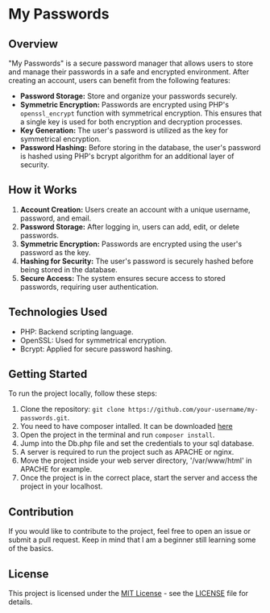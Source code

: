 # My Passwords

## Overview

"My Passwords" is a secure password manager that allows users to store and manage their passwords in a safe and encrypted environment. After creating an account, users can benefit from the following features:

- **Password Storage:** Store and organize your passwords securely.
- **Symmetric Encryption:** Passwords are encrypted using PHP's `openssl_encrypt` function with symmetrical encryption. This ensures that a single key is used for both encryption and decryption processes.
- **Key Generation:** The user's password is utilized as the key for symmetrical encryption.
- **Password Hashing:** Before storing in the database, the user's password is hashed using PHP's bcrypt algorithm for an additional layer of security.

## How it Works

1. **Account Creation:** Users create an account with a unique username, password, and email.
2. **Password Storage:** After logging in, users can add, edit, or delete passwords.
3. **Symmetric Encryption:** Passwords are encrypted using the user's password as the key.
4. **Hashing for Security:** The user's password is securely hashed before being stored in the database.
5. **Secure Access:** The system ensures secure access to stored passwords, requiring user authentication.

## Technologies Used

- PHP: Backend scripting language.
- OpenSSL: Used for symmetrical encryption.
- Bcrypt: Applied for secure password hashing.

## Getting Started

To run the project locally, follow these steps:

1. Clone the repository: `git clone https://github.com/your-username/my-passwords.git`.
2. You need to have composer intalled. It can be downloaded [here](https://getcomposer.org/download/)
3. Open the project in the terminal and run ``` composer install ```.
4. Jump into the Db.php file and set the credentials to your sql database.
5. A server is required to run the project such as APACHE or nginx.
6. Move the project inside your web server directory, '/var/www/html' in APACHE for example.
7. Once the project is in the correct place, start the server and access the project in your localhost. 






## Contribution

If you would like to contribute to the project, feel free to open an issue or submit a pull request. Keep in mind that I am a beginner still learning some of the basics.

## License

This project is licensed under the [MIT License](LICENSE) - see the [LICENSE](LICENSE) file for details.

